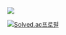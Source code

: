 <img src="http://mazandi.herokuapp.com/api?handle=yhm75&theme=warm"/>

 [![Solved.ac프로필](http://mazassumnida.wtf/api/v2/generate_badge?boj=yhm75)](https://solved.ac/yhm75)
